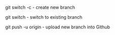 git switch -c <branchname> - create new branch
  
git switch <branchname> - switch to existing branch
  
git push -u origin <branchname> - upload new branch into Github

